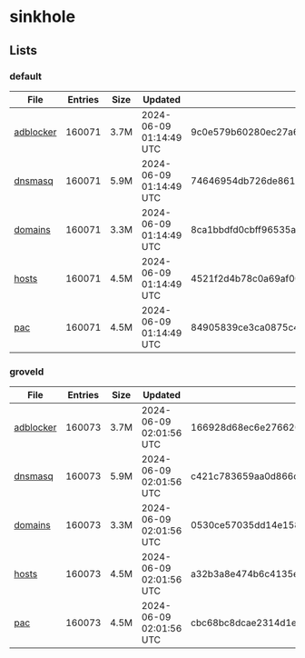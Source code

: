 # sinkhole

## Lists

### default

|File|Entries|Size|Updated|Hash|
|-|-|-|-|-|
|[adblocker](https://raw.githubusercontent.com/groveld/sinkhole/lists/default/adblocker.txt)|160071|3.7M|2024-06-09 01:14:49 UTC|9c0e579b60280ec27a698437ff55e81e2b348a9aa37807259e183465fe7909dd|
|[dnsmasq](https://raw.githubusercontent.com/groveld/sinkhole/lists/default/dnsmasq.txt)|160071|5.9M|2024-06-09 01:14:49 UTC|74646954db726de86167423cb368f4d9ffe089c05cdede27671f5c7c848f977d|
|[domains](https://raw.githubusercontent.com/groveld/sinkhole/lists/default/domains.txt)|160071|3.3M|2024-06-09 01:14:49 UTC|8ca1bbdfd0cbff96535a2ea5ed8f9004e63d56035d67fee24bc64e617badebb6|
|[hosts](https://raw.githubusercontent.com/groveld/sinkhole/lists/default/hosts.txt)|160071|4.5M|2024-06-09 01:14:49 UTC|4521f2d4b78c0a69af00c6576cab20fb0c38f120241fbc6414e455b904ce3bff|
|[pac](https://raw.githubusercontent.com/groveld/sinkhole/lists/default/pac.txt)|160071|4.5M|2024-06-09 01:14:49 UTC|84905839ce3ca0875c4ae275977ef48d227da4cc6e8069784d6eaf587a590a89|

### groveld

|File|Entries|Size|Updated|Hash|
|-|-|-|-|-|
|[adblocker](https://raw.githubusercontent.com/groveld/sinkhole/lists/groveld/adblocker.txt)|160073|3.7M|2024-06-09 02:01:56 UTC|166928d68ec6e276620f45a0001ac515301bf88e1d62f4cebc1def10db1214b3|
|[dnsmasq](https://raw.githubusercontent.com/groveld/sinkhole/lists/groveld/dnsmasq.txt)|160073|5.9M|2024-06-09 02:01:56 UTC|c421c783659aa0d866d000de9cddbc2383f8ecb683441738dbe2c45b4c6afcff|
|[domains](https://raw.githubusercontent.com/groveld/sinkhole/lists/groveld/domains.txt)|160073|3.3M|2024-06-09 02:01:56 UTC|0530ce57035dd14e158df8d48ec6e048291069c760a53866c7f34c644fe76e26|
|[hosts](https://raw.githubusercontent.com/groveld/sinkhole/lists/groveld/hosts.txt)|160073|4.5M|2024-06-09 02:01:56 UTC|a32b3a8e474b6c4135e5be3f3fccecdc075f9fa3354c59c1902e7837c10511f7|
|[pac](https://raw.githubusercontent.com/groveld/sinkhole/lists/groveld/pac.txt)|160073|4.5M|2024-06-09 02:01:56 UTC|cbc68bc8dcae2314d1e79cc12930e38e46fb2f9a8e2ff283406273379c68fd49|
